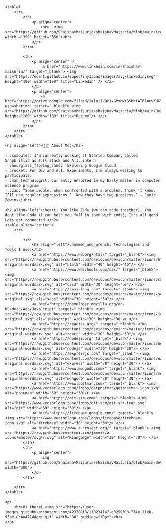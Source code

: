 <!DOCTYPE html>
<html>
<head>
	<title></title>
</head>
<body>

	<table>
		<tr>
			<th>
				<p align="center">
					<br>  <img src="https://github.com/ShaishavMaisuria/shaishavMaisuria/blob/main/ironDev.gif" width ="350" height="350"><br>
				</p>    
			</th>
			
			<th>
				<p align="center" >
					<a href="https://www.linkedin.com/in/shaishav-maisuria/" target="_blank"> <img src="https://edent.github.io/SuperTinyIcons/images/svg/linkedin.svg" height="100" width="100" title="LinkedIn" /> </a>
				</p>
				<p align="center">
					<a href="https://drive.google.com/file/d/1Klni1VQr1xGMxMwY8ShntAT614evKUGY/view?usp=sharing" target="_blank"> <img src="https://github.com/ShaishavMaisuria/shaishavMaisuria/blob/main/Resume.jpg" height="100" width="100" title="Resume"/> </a>
				</p>
			</th>
		</tr>
	</table>

	<h2 align="left">👨🏻‍💻 About Me:</h2>

	- :computer: I'm currently working at Startup Company called Snapbrillia as Full stack and A.I. intern
	- :hourglass_flowing_sand:  Exploring Google Cloud
	- :rocket: For Dev and A.I. Experiments, I'm always willing to participate.
	- :man_technologist: Currently enrolled in my Early master in computer science program
	- :zap: “Some people, when confronted with a problem, think ‘I know, I’ll use regular expressions.’  Now they have two problems.” — Jamie Zawinski<br>

	<h2 align="left">:heart: You like Code (we can code together), You dont like Code (I can help you fall in love with code), It's all good Lets get connected </h2>
	<table align="center">
		<tr>
			
			<th>
				<h2 align="left">:hammer_and_wrench: Technologies and Tools I use:</h2>
				<a href="https://www.w3.org/html/" target="_blank"> <img src="https://raw.githubusercontent.com/devicons/devicon/master/icons/html5/html5-original-wordmark.svg" alt="html5" width="40" height="40"/> </a>
				<a href="https://www.w3schools.com/css/" target="_blank"> <img src="https://raw.githubusercontent.com/devicons/devicon/master/icons/css3/css3-original-wordmark.svg" alt="css3" width="30" height="30"/> </a>
				<a href="https://sass-lang.com" target="_blank"> <img src="https://raw.githubusercontent.com/devicons/devicon/master/icons/sass/sass-original.svg" alt="sass" width="30" height="30"/> </a>
				<a href="https://developer.mozilla.org/en-US/docs/Web/JavaScript" target="_blank"> <img src="https://raw.githubusercontent.com/devicons/devicon/master/icons/javascript/javascript-original.svg" alt="javascript" width="30" height="30"/> </a>
				<a href="https://reactjs.org/" target="_blank"> <img src="https://raw.githubusercontent.com/devicons/devicon/master/icons/react/react-original-wordmark.svg" alt="react" width="30" height="30"/> </a>
				<a href="https://nodejs.org" target="_blank"> <img src="https://raw.githubusercontent.com/devicons/devicon/master/icons/nodejs/nodejs-original-wordmark.svg" alt="nodejs" width="30" height="30"/> </a>
				<a href="https://expressjs.com" target="_blank"> <img src="https://raw.githubusercontent.com/devicons/devicon/master/icons/express/express-original-wordmark.svg" alt="express" width="30" height="30"/> </a>
				<a href="https://www.mongodb.com/" target="_blank"> <img src="https://raw.githubusercontent.com/devicons/devicon/master/icons/mongodb/mongodb-original-wordmark.svg" alt="mongodb" width="30" height="30"/> </a>
				<a href="https://www.postman.com/" target="_blank"> <img src="https://www.vectorlogo.zone/logos/getpostman/getpostman-icon.svg" alt="postman" width="30" height="30"/> </a>
				<a href="https://git-scm.com/" target="_blank"> <img src="https://www.vectorlogo.zone/logos/git-scm/git-scm-icon.svg" alt="git" width="30" height="30"/> </a>
				<a href="https://firebase.google.com/" target="_blank"> <img src="https://www.vectorlogo.zone/logos/firebase/firebase-icon.svg" alt="firebase" width="30" height="30"/> </a>
				<a href="https://www.r-project.org/" target="_blank"> <img src="https://raw.githubusercontent.com/jmnote/z-icons/master/svg/r.svg" alt="RLanguage" width="30" height="30"/> </a>
			</th>
			<th>
				<p align="center">
					<img src="https://github.com/ShaishavMaisuria/shaishavMaisuria/blob/main/developer.gif" width="300">
				</p>
			</th>
			
		</tr>
	</table>
	
	<p>
		<br>Hi there! <img src="https://user-images.githubusercontent.com/42378118/110234147-e3259600-7f4e-11eb-95be-0c4047144dea.gif" width="30" padding="10px"><br>
	</p>



</body>
</html>
